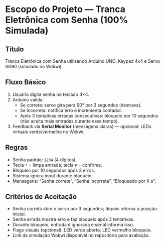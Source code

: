 # Escopo do Projeto — Tranca Eletrônica com Senha (100% Simulada)

## Título
Tranca Eletrônica com Senha utilizando Arduino UNO, Keypad 4x4 e Servo SG90 (simulado no Wokwi).

## Fluxo Básico
1. Usuário digita senha no teclado 4×4.
2. Arduino valida:
   - Se correta: servo gira para 90° por 3 segundos (destrava).
   - Se incorreta: notifica erro e incrementa contador.
   - Após 3 tentativas erradas consecutivas: bloqueio por 10 segundos (não aceita mais entradas durante esse tempo).
3. Feedback via **Serial Monitor** (mensagens claras) — opcional: LEDs virtuais verde/vermelho no Wokwi.

## Regras
- Senha padrão: `1234` (4 dígitos).
- Tecla `*` = limpa entrada; tecla `#` = confirma.
- Bloqueio por 10 segundos após 3 erros.
- Sistema ignora input durante bloqueio.
- Mensagens: “Senha correta”, “Senha incorreta”, “Bloqueado por X s”.

## Critérios de Aceitação
- Senha correta abre o servo por 3 segundos; depois retorna a posição inicial.
- Senha errada mostra erro e faz bloqueio após 3 tentativas.
- Durante bloqueio, entrada é ignorada e serial informa isso.
- Flags visuais (opcional): LED verde aberto, LED vermelho bloqueio.
- Link da simulação Wokwi disponível no repositório para avaliação.
